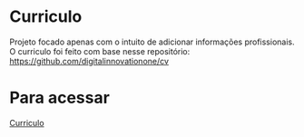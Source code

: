 # Curriculo
Projeto focado apenas com o intuito de adicionar informações profissionais.
<br>
O curriculo foi feito com base nesse repositório: https://github.com/digitalinnovationone/cv
# Para acessar
<a href="https://curriculo-omega-two.vercel.app/" target="_blank"> Curriculo </a>
